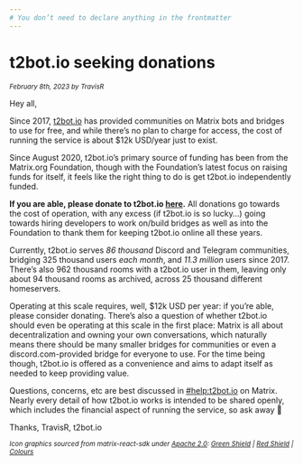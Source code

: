 ```yaml
---
# You don’t need to declare anything in the frontmatter
---
```


# t2bot.io seeking donations

<small><i>February 8th, 2023 by TravisR</i></small>

Hey all,

Since 2017, [t2bot.io](https://t2bot.io/) has provided communities on Matrix bots and bridges to use for free, and while there’s no plan to charge for access, the cost of running the service is about $12k USD/year just to exist.

Since August 2020, t2bot.io’s primary source of funding has been from the Matrix.org Foundation, though with the Foundation’s latest focus on raising funds for itself, it feels like the right thing to do is get t2bot.io independently funded.

**If you are able, please donate to t2bot.io [here](https://t2bot.io/donations/).** All donations go towards the cost of operation, with any excess (if t2bot.io is so lucky…) going towards hiring developers to work on/build bridges as well as into the Foundation to thank them for keeping t2bot.io online all these years.

Currently, t2bot.io serves _86 thousand_ Discord and Telegram communities, bridging 325 thousand users _each month_, and _11.3 million_ users since 2017. There’s also 962 thousand rooms with a t2bot.io user in them, leaving only about 94 thousand rooms as archived, across 25 thousand different homeservers.

Operating at this scale requires, well, $12k USD per year: if you’re able, please consider donating. There’s also a question of whether t2bot.io should even be operating at this scale in the first place: Matrix is all about decentralization and owning your own conversations, which naturally means there should be many smaller bridges for communities or even a discord.com-provided bridge for everyone to use. For the time being though, t2bot.io is offered as a convenience and aims to adapt itself as needed to keep providing value.

Questions, concerns, etc are best discussed in [#help:t2bot.io](https://matrix.to/#/#help:t2bot.io) on Matrix. Nearly every detail of how t2bot.io works is intended to be shared openly, which includes the financial aspect of running the service, so ask away 🙂

Thanks,
TravisR, t2bot.io

<small><i>Icon graphics sourced from matrix-react-sdk under
<a href="https://github.com/matrix-org/matrix-react-sdk/blob/ca4e7202aed6154e2681f67874f8cd20ac9ec151/LICENSE" target="_blank">Apache 2.0</a>:
<a href="https://github.com/matrix-org/matrix-react-sdk/blob/ca4e7202aed6154e2681f67874f8cd20ac9ec151/res/img/e2e/verified.svg" target="_blank">Green Shield</a>
| <a href="https://github.com/matrix-org/matrix-react-sdk/blob/ca4e7202aed6154e2681f67874f8cd20ac9ec151/res/img/e2e/warning.svg" target="_blank">Red Shield</a>
| <a href="https://github.com/matrix-org/matrix-react-sdk/blob/ee8d885e707e666a267868b437f14491b1b5d980/res/css/views/rooms/_E2EIcon.scss#L66-L79" target="_blank">Colours</a>
</i></small>

